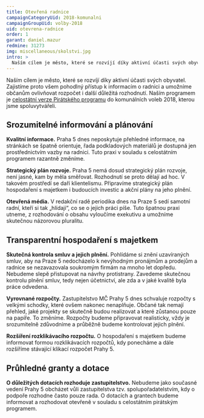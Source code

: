 ```yaml
---
title: Otevřená radnice
campaignCategoryUid: 2018-komunalni
campaignGroupUid: volby-2018
uid: otevrena-radnice
order: 1
garant: daniel.mazur
redmine: 31273
img: miscellaneous/skolstvi.jpg
intro: >
  Naším cílem je město, které se rozvíjí díky aktivní účasti svých obyvatel. Zajistíme proto všem pohodlný přístup k informacím o radnici a umožníme občanům ovlivňovat rozpočet i další důležitá rozhodnutí. Naším programem je celostátní verze Pirátského programu do komunálních voleb 2018, kterou jsme spoluvytvářeli.
---
```


Naším cílem je město, které se rozvíjí díky aktivní účasti svých obyvatel. Zajistíme proto všem pohodlný přístup k informacím o radnici a umožníme občanům ovlivňovat rozpočet i další důležitá rozhodnutí. Naším programem je [celostátní verze Pirátského programu](https://www.pirati.cz/program/komunal2018/) do komunálních voleb 2018, kterou jsme spoluvytvářeli.


## Srozumitelné informování a plánování

**Kvalitní informace.** Praha 5 dnes neposkytuje přehledné informace, na stránkách se špatně orientuje, řada podkladových materiálů je dostupná jen prostřednictvím vazby na radnici. Tuto praxi v souladu s celostátním programem razantně změníme.  

**Strategický plán rozvoje.** Praha 5 nemá dosud strategický plán rozvoje, není jasné, kam by měla směřovat. Rozhodnutí se proto dělají ad hoc. V takovém prostředí se daří klientelismu. Připravíme strategický plán hospodaření s majetkem i budoucích investic a akční plány na jeho plnění.

**Otevřená média.** V redakční radě periodika dnes na Praze 5 sedí samotní radní, kteří si tak „hlídají“, co se o jejich práci píše. Tuto špatnou praxi utneme, z rozhodování o obsahu vyloučíme exekutivu a umožníme skutečnou názorovou pluralitu. 


## Transparentní hospodaření s majetkem 

**Skutečná kontrola smluv a jejich plnění.** Pohlídáme si znění uzavíraných smluv, aby na Praze 5 nedocházelo k nevýhodným pronájmům a prodejům a radnice se nezavazovala soukromým firmám na mnoho let dopředu. Nebudeme slepě přistupovat na návrhy protistrany.    Zavedeme skutečnou kontrolu plnění smluv, tedy nejen účetnictví, ale zda a v jaké kvalitě byla práce odvedena. 

**Vyrovnané rozpočty.** Zastupitelstvo MČ Prahy 5 dnes schvaluje rozpočty s velkými schodky, které ovšem nakonec nenaplňuje. Občané tak nemají přehled, jaké projekty se skutečně budou realizovat a které zůstanou pouze na papíře. To změníme. Rozpočty budeme připravovat realisticky, vždy je srozumitelně zdůvodníme a průběžně budeme kontrolovat jejich plnění. 

**Rozšíření rozklikávacího rozpočtu.** O hospodaření s majetkem budeme informovat formou rozklikávacích rozpočtů, kdy ponecháme a dále rozšíříme stávající klikací rozpočet Prahy 5.      


## Průhledné granty a dotace 

**O důležitých dotacích rozhoduje zastupitelstvo.** Nebudeme jako současné vedení Prahy 5 obcházet vůli zastupitelstva tzv. spolupořadatelstvím, kdy o podpoře rozhodne často pouze rada. O dotacích a grantech budeme informovat a rozhodovat otevřeně v souladu s celostátním pirátským programem. 
